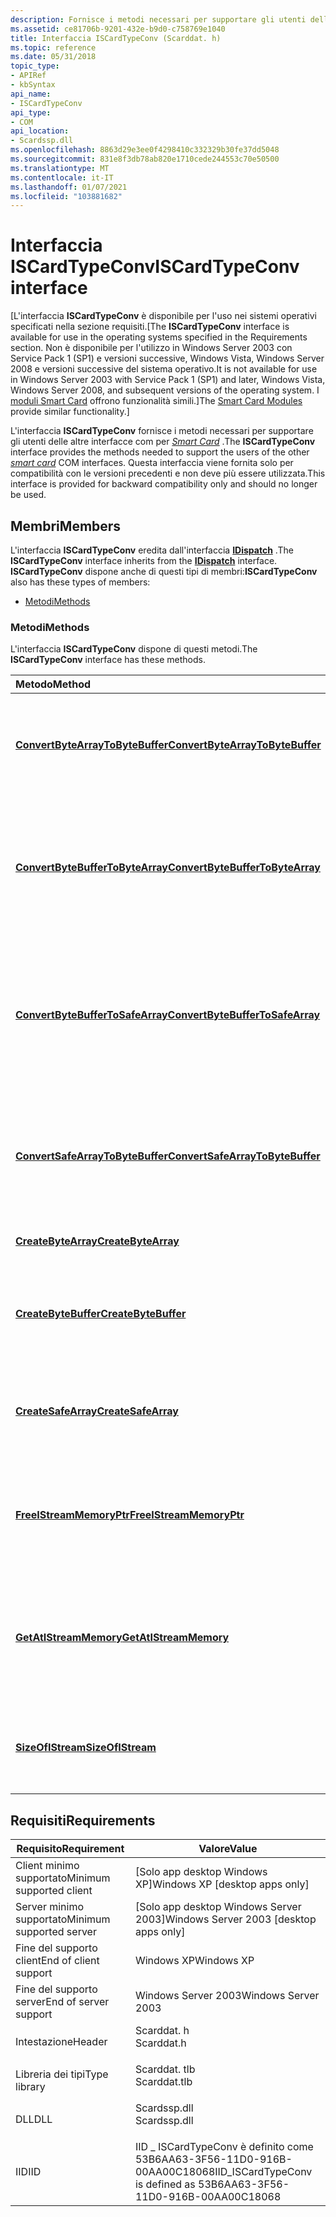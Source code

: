 ```yaml
---
description: Fornisce i metodi necessari per supportare gli utenti delle altre interfacce COM per smart card.
ms.assetid: ce81706b-9201-432e-b9d0-c758769e1040
title: Interfaccia ISCardTypeConv (Scarddat. h)
ms.topic: reference
ms.date: 05/31/2018
topic_type:
- APIRef
- kbSyntax
api_name:
- ISCardTypeConv
api_type:
- COM
api_location:
- Scardssp.dll
ms.openlocfilehash: 8863d29e3ee0f4298410c332329b30fe37dd5048
ms.sourcegitcommit: 831e8f3db78ab820e1710cede244553c70e50500
ms.translationtype: MT
ms.contentlocale: it-IT
ms.lasthandoff: 01/07/2021
ms.locfileid: "103881682"
---
```

# <a name="iscardtypeconv-interface"></a><span data-ttu-id="2b64d-103">Interfaccia ISCardTypeConv</span><span class="sxs-lookup"><span data-stu-id="2b64d-103">ISCardTypeConv interface</span></span>

<span data-ttu-id="2b64d-104">\[L'interfaccia **ISCardTypeConv** è disponibile per l'uso nei sistemi operativi specificati nella sezione requisiti.</span><span class="sxs-lookup"><span data-stu-id="2b64d-104">\[The **ISCardTypeConv** interface is available for use in the operating systems specified in the Requirements section.</span></span> <span data-ttu-id="2b64d-105">Non è disponibile per l'utilizzo in Windows Server 2003 con Service Pack 1 (SP1) e versioni successive, Windows Vista, Windows Server 2008 e versioni successive del sistema operativo.</span><span class="sxs-lookup"><span data-stu-id="2b64d-105">It is not available for use in Windows Server 2003 with Service Pack 1 (SP1) and later, Windows Vista, Windows Server 2008, and subsequent versions of the operating system.</span></span> <span data-ttu-id="2b64d-106">I [moduli Smart Card](/previous-versions/windows/desktop/secsmart/smart-card-modules) offrono funzionalità simili.\]</span><span class="sxs-lookup"><span data-stu-id="2b64d-106">The [Smart Card Modules](/previous-versions/windows/desktop/secsmart/smart-card-modules) provide similar functionality.\]</span></span>

<span data-ttu-id="2b64d-107">L'interfaccia **ISCardTypeConv** fornisce i metodi necessari per supportare gli utenti delle altre interfacce com per [*Smart Card*](../secgloss/s-gly.md) .</span><span class="sxs-lookup"><span data-stu-id="2b64d-107">The **ISCardTypeConv** interface provides the methods needed to support the users of the other [*smart card*](../secgloss/s-gly.md) COM interfaces.</span></span> <span data-ttu-id="2b64d-108">Questa interfaccia viene fornita solo per compatibilità con le versioni precedenti e non deve più essere utilizzata.</span><span class="sxs-lookup"><span data-stu-id="2b64d-108">This interface is provided for backward compatibility only and should no longer be used.</span></span>

## <a name="members"></a><span data-ttu-id="2b64d-109">Membri</span><span class="sxs-lookup"><span data-stu-id="2b64d-109">Members</span></span>

<span data-ttu-id="2b64d-110">L'interfaccia **ISCardTypeConv** eredita dall'interfaccia [**IDispatch**](/windows/win32/api/oaidl/nn-oaidl-idispatch) .</span><span class="sxs-lookup"><span data-stu-id="2b64d-110">The **ISCardTypeConv** interface inherits from the [**IDispatch**](/windows/win32/api/oaidl/nn-oaidl-idispatch) interface.</span></span> <span data-ttu-id="2b64d-111">**ISCardTypeConv** dispone anche di questi tipi di membri:</span><span class="sxs-lookup"><span data-stu-id="2b64d-111">**ISCardTypeConv** also has these types of members:</span></span>

-   [<span data-ttu-id="2b64d-112">Metodi</span><span class="sxs-lookup"><span data-stu-id="2b64d-112">Methods</span></span>](#methods)

### <a name="methods"></a><span data-ttu-id="2b64d-113">Metodi</span><span class="sxs-lookup"><span data-stu-id="2b64d-113">Methods</span></span>

<span data-ttu-id="2b64d-114">L'interfaccia **ISCardTypeConv** dispone di questi metodi.</span><span class="sxs-lookup"><span data-stu-id="2b64d-114">The **ISCardTypeConv** interface has these methods.</span></span>



| <span data-ttu-id="2b64d-115">Metodo</span><span class="sxs-lookup"><span data-stu-id="2b64d-115">Method</span></span>                                                                              | <span data-ttu-id="2b64d-116">Descrizione</span><span class="sxs-lookup"><span data-stu-id="2b64d-116">Description</span></span>                                                                                                                             |
|:------------------------------------------------------------------------------------|:----------------------------------------------------------------------------------------------------------------------------------------|
| [<span data-ttu-id="2b64d-117">**ConvertByteArrayToByteBuffer**</span><span class="sxs-lookup"><span data-stu-id="2b64d-117">**ConvertByteArrayToByteBuffer**</span></span>](iscardtypeconv-convertbytearraytobytebuffer.md) | <span data-ttu-id="2b64d-118">Converte una matrice di byte C/C++ tipica in un buffer universale di byte (oggetto **IStream** ).</span><span class="sxs-lookup"><span data-stu-id="2b64d-118">Converts a typical C/C++ byte array into a universal buffer of bytes (**IStream** object).</span></span><br/>                                   |
| [<span data-ttu-id="2b64d-119">**ConvertByteBufferToByteArray**</span><span class="sxs-lookup"><span data-stu-id="2b64d-119">**ConvertByteBufferToByteArray**</span></span>](iscardtypeconv-convertbytebuffertobytearray.md) | <span data-ttu-id="2b64d-120">Converte una matrice di byte mappata in un buffer universale di byte (oggetto **IStream** ) in una matrice di byte C/C++ tipica.</span><span class="sxs-lookup"><span data-stu-id="2b64d-120">Converts a byte array mapped into a universal buffer of bytes (**IStream** object) into a typical C/C++ byte array.</span></span><br/>          |
| [<span data-ttu-id="2b64d-121">**ConvertByteBufferToSafeArray**</span><span class="sxs-lookup"><span data-stu-id="2b64d-121">**ConvertByteBufferToSafeArray**</span></span>](iscardtypeconv-convertbytebuffertosafearray.md) | <span data-ttu-id="2b64d-122">Converte una matrice di byte mappata in un buffer universale di byte (oggetto **IStream** ) in un SAFEARRAY di unsigned char (byte).</span><span class="sxs-lookup"><span data-stu-id="2b64d-122">Converts a byte array mapped into a universal buffer of bytes (**IStream** object) into a SAFEARRAY of unsigned char (byte).</span></span><br/> |
| [<span data-ttu-id="2b64d-123">**ConvertSafeArrayToByteBuffer**</span><span class="sxs-lookup"><span data-stu-id="2b64d-123">**ConvertSafeArrayToByteBuffer**</span></span>](iscardtypeconv-convertsafearraytobytebuffer.md) | <span data-ttu-id="2b64d-124">Converte una matrice di byte definita come SAFEARRAY in un buffer universale di byte (oggetto **IStream** ).</span><span class="sxs-lookup"><span data-stu-id="2b64d-124">Converts a byte array defined as a SAFEARRAY into a universal buffer of bytes (**IStream** object).</span></span><br/>                          |
| [<span data-ttu-id="2b64d-125">**CreateByteArray**</span><span class="sxs-lookup"><span data-stu-id="2b64d-125">**CreateByteArray**</span></span>](iscardtypeconv-createbytearray.md)                           | <span data-ttu-id="2b64d-126">Crea una matrice di byte.</span><span class="sxs-lookup"><span data-stu-id="2b64d-126">Creates an array of bytes.</span></span><br/>                                                                                                   |
| [<span data-ttu-id="2b64d-127">**CreateByteBuffer**</span><span class="sxs-lookup"><span data-stu-id="2b64d-127">**CreateByteBuffer**</span></span>](iscardtypeconv-createbytebuffer.md)                         | <span data-ttu-id="2b64d-128">Crea un buffer universale di byte mappato in un oggetto **IStream** ([**IByteBuffer**](ibytebuffer.md)).</span><span class="sxs-lookup"><span data-stu-id="2b64d-128">Creates a universal buffer of bytes mapped into an **IStream** ([**IByteBuffer**](ibytebuffer.md)) object.</span></span><br/>                  |
| [<span data-ttu-id="2b64d-129">**CreateSafeArray**</span><span class="sxs-lookup"><span data-stu-id="2b64d-129">**CreateSafeArray**</span></span>](iscardtypeconv-createsafearray.md)                           | <span data-ttu-id="2b64d-130">Crea un SAFEARRAY di automazione di caratteri non firmati (byte).</span><span class="sxs-lookup"><span data-stu-id="2b64d-130">Creates an Automation SAFEARRAY of unsigned characters (bytes).</span></span><br/>                                                              |
| [<span data-ttu-id="2b64d-131">**FreeIStreamMemoryPtr**</span><span class="sxs-lookup"><span data-stu-id="2b64d-131">**FreeIStreamMemoryPtr**</span></span>](iscardtypeconv-freeistreammemoryptr.md)                 | <span data-ttu-id="2b64d-132">Libera un puntatore di memoria per il blocco di memoria HGLOBAL gestito da un'interfaccia com **IStream** .</span><span class="sxs-lookup"><span data-stu-id="2b64d-132">Frees a memory pointer to the HGLOBAL memory block managed by an **IStream** COM interface.</span></span><br/>                                  |
| [<span data-ttu-id="2b64d-133">**GetAtIStreamMemory**</span><span class="sxs-lookup"><span data-stu-id="2b64d-133">**GetAtIStreamMemory**</span></span>](iscardtypeconv-getatistreammemory.md)                     | <span data-ttu-id="2b64d-134">Acquisisce un puntatore di byte al blocco di memoria HGLOBAL gestito dall'interfaccia com **IStream** .</span><span class="sxs-lookup"><span data-stu-id="2b64d-134">Acquires a byte pointer to the HGLOBAL memory block that is managed by the **IStream** COM interface.</span></span><br/>                        |
| [<span data-ttu-id="2b64d-135">**SizeOfIStream**</span><span class="sxs-lookup"><span data-stu-id="2b64d-135">**SizeOfIStream**</span></span>](iscardtypeconv-sizeofistream.md)                               | <span data-ttu-id="2b64d-136">Determina la dimensione (numero di byte) di un'interfaccia com **IStream** .</span><span class="sxs-lookup"><span data-stu-id="2b64d-136">Determines the size (number of bytes) of an **IStream** COM interface.</span></span><br/>                                                       |



 

## <a name="requirements"></a><span data-ttu-id="2b64d-137">Requisiti</span><span class="sxs-lookup"><span data-stu-id="2b64d-137">Requirements</span></span>



| <span data-ttu-id="2b64d-138">Requisito</span><span class="sxs-lookup"><span data-stu-id="2b64d-138">Requirement</span></span> | <span data-ttu-id="2b64d-139">Valore</span><span class="sxs-lookup"><span data-stu-id="2b64d-139">Value</span></span> |
|-------------------------------------|-----------------------------------------------------------------------------------------|
| <span data-ttu-id="2b64d-140">Client minimo supportato</span><span class="sxs-lookup"><span data-stu-id="2b64d-140">Minimum supported client</span></span><br/> | <span data-ttu-id="2b64d-141">\[Solo app desktop Windows XP\]</span><span class="sxs-lookup"><span data-stu-id="2b64d-141">Windows XP \[desktop apps only\]</span></span><br/>                                             |
| <span data-ttu-id="2b64d-142">Server minimo supportato</span><span class="sxs-lookup"><span data-stu-id="2b64d-142">Minimum supported server</span></span><br/> | <span data-ttu-id="2b64d-143">\[Solo app desktop Windows Server 2003\]</span><span class="sxs-lookup"><span data-stu-id="2b64d-143">Windows Server 2003 \[desktop apps only\]</span></span><br/>                                    |
| <span data-ttu-id="2b64d-144">Fine del supporto client</span><span class="sxs-lookup"><span data-stu-id="2b64d-144">End of client support</span></span><br/>    | <span data-ttu-id="2b64d-145">Windows XP</span><span class="sxs-lookup"><span data-stu-id="2b64d-145">Windows XP</span></span><br/>                                                                   |
| <span data-ttu-id="2b64d-146">Fine del supporto server</span><span class="sxs-lookup"><span data-stu-id="2b64d-146">End of server support</span></span><br/>    | <span data-ttu-id="2b64d-147">Windows Server 2003</span><span class="sxs-lookup"><span data-stu-id="2b64d-147">Windows Server 2003</span></span><br/>                                                          |
| <span data-ttu-id="2b64d-148">Intestazione</span><span class="sxs-lookup"><span data-stu-id="2b64d-148">Header</span></span><br/>                   | <dl> <span data-ttu-id="2b64d-149"><dt>Scarddat. h</dt></span><span class="sxs-lookup"><span data-stu-id="2b64d-149"><dt>Scarddat.h</dt></span></span> </dl>   |
| <span data-ttu-id="2b64d-150">Libreria dei tipi</span><span class="sxs-lookup"><span data-stu-id="2b64d-150">Type library</span></span><br/>             | <dl> <span data-ttu-id="2b64d-151"><dt>Scarddat. tlb</dt></span><span class="sxs-lookup"><span data-stu-id="2b64d-151"><dt>Scarddat.tlb</dt></span></span> </dl> |
| <span data-ttu-id="2b64d-152">DLL</span><span class="sxs-lookup"><span data-stu-id="2b64d-152">DLL</span></span><br/>                      | <dl> <span data-ttu-id="2b64d-153"><dt>Scardssp.dll</dt></span><span class="sxs-lookup"><span data-stu-id="2b64d-153"><dt>Scardssp.dll</dt></span></span> </dl> |
| <span data-ttu-id="2b64d-154">IID</span><span class="sxs-lookup"><span data-stu-id="2b64d-154">IID</span></span><br/>                      | <span data-ttu-id="2b64d-155">IID \_ ISCardTypeConv è definito come 53B6AA63-3F56-11D0-916B-00AA00C18068</span><span class="sxs-lookup"><span data-stu-id="2b64d-155">IID\_ISCardTypeConv is defined as 53B6AA63-3F56-11D0-916B-00AA00C18068</span></span><br/>       |



 

 
